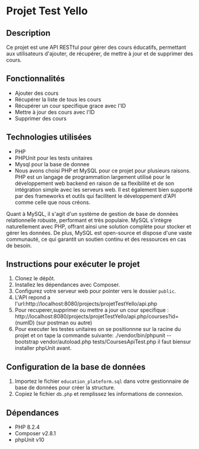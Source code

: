 # Projet Test Yello

## Description
Ce projet est une API RESTful pour gérer des cours éducatifs, permettant aux utilisateurs d'ajouter, de récupérer, de mettre à jour et de supprimer des cours.

## Fonctionnalités
- Ajouter des cours
- Récupérer la liste de tous les cours
- Récupérer un cour specifique grace avec l'ID
- Mettre à jour des cours avec l'ID
- Supprimer des cours

## Technologies utilisées
- PHP
- PHPUnit pour les tests unitaires
- Mysql pour la base de donnee
- Nous avons choisi PHP et MySQL pour ce projet pour plusieurs raisons. PHP est un langage de programmation largement utilisé pour le développement web backend en raison de sa flexibilité et de son intégration simple avec les serveurs web. Il est également bien supporté par des frameworks et outils qui facilitent le développement d'API comme celle que nous créons.

Quant à MySQL, il s'agit d'un système de gestion de base de données relationnelle robuste, performant et très populaire. MySQL s'intègre naturellement avec PHP, offrant ainsi une solution complète pour stocker et gérer les données. De plus, MySQL est open-source et dispose d'une vaste communauté, ce qui garantit un soutien continu et des ressources en cas de besoin.

## Instructions pour exécuter le projet
1. Clonez le dépôt.
2. Installez les dépendances avec Composer.
3. Configurez votre serveur web pour pointer vers le dossier `public`.
4. L'API repond a l'url:http://localhost:8080/projects/projetTestYello/api.php 
5. Pour recuperer,supprimer ou mettre a jour un cour specifique : http://localhost:8080/projects/projetTestYello/api.php/courses?id=(numID) (sur postman ou autre)
6. Pour executer les testes unitaires on se positionnne sur la racine du projet et on tape la commande suivante: ./vendor/bin/phpunit --bootstrap vendor/autoload.php tests/CoursesApiTest.php
il faut biensur installer phpUnit avant.

## Configuration de la base de données

1. Importez le fichier `education_plateform.sql` dans votre gestionnaire de base de données pour créer la structure.
2. Copiez le fichier `db.php` et remplissez les informations de connexion.


## Dépendances
- PHP  8.2.4
- Composer v2.8.1
- phpUnit v10